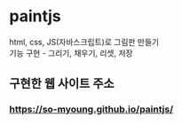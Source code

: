 # paintjs
html, css, JS(자바스크립트)로 그림판 만들기<br>
기능 구현 - 그리기, 채우기, 리셋, 저장<br>

## 구현한 웹 사이트 주소<br>
### https://so-myoung.github.io/paintjs/

